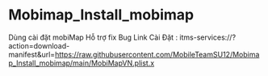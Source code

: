 # Mobimap_Install_mobimap
Dùng cài đặt mobiMap Hỗ trợ fix Bug
Link Cài Đặt : itms-services://?action=download-manifest&url=https://raw.githubusercontent.com/MobileTeamSU12/Mobimap_Install_mobimap/main/MobiMapVN.plist.x

